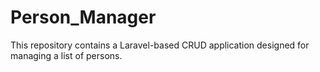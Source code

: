 # Person_Manager
This repository contains a Laravel-based CRUD application designed for managing a list of persons.
